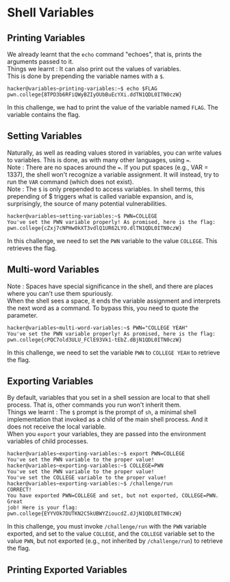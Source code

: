 # Shell Variables

## Printing Variables

We already learnt that the `echo` command "echoes", that is, 
prints the arguments passed to it.
<br>
Things we learnt : It can also print out the values of variables.
<br>
This is done by prepending the variable names with a `$`.

```
hacker@variables~printing-variables:~$ echo $FLAG
pwn.college{8TPD3b6RFiQWyBZIyOUbBuEcYXi.ddTN1QDL0ITN0czW}
```

In this challenge,  we had to print the value of the variable named `FLAG`.
The variable contains the flag.

## Setting Variables

Naturally, as well as reading values stored in variables, you can write values to variables.
This is done, as with many other languages, using `=`.
<br>
Note : There are no spaces around the `=`.
If you put spaces (e.g., VAR = 1337), the shell won't recognize a variable assignment.
It will instead, try to run the `VAR` command (which does not exist).
<br>
Note : The `$` is only prepended to access variables.
In shell terms, this prepending of $ triggers what is called variable expansion, and is, 
surprisingly, the source of many potential vulnerabilities.

```
hacker@variables~setting-variables:~$ PWN=COLLEGE
You've set the PWN variable properly! As promised, here is the flag:
pwn.college{cZxj7cNPHw0kXT3vdlQ1UR62LYO.dlTN1QDL0ITN0czW}
```

In this challenge, we need to set the `PWN` variable to the value `COLLEGE`.
This retrieves the flag.

## Multi-word Variables

Note : Spaces have special significance in the shell, 
and there are places where you can't use them spuriously.
<br>
When the shell sees a space, it ends the variable assignment and interprets the next word as a command.
To bypass this, you need to quote the parameter.

```
hacker@variables~multi-word-variables:~$ PWN="COLLEGE YEAH"
You've set the PWN variable properly! As promised, here is the flag:
pwn.college{cPQC7old3ULU_FClE93Vk1-tEbZ.dBjN1QDL0ITN0czW}
```

In this challenge, we need to set the variable `PWN` to `COLLEGE YEAH` to retrieve the flag.

## Exporting Variables

By default, variables that you set in a shell session are local to that shell process.
That is, other commands you run won't inherit them.
<br>
Things we learnt : The `$` prompt is the prompt of `sh`, 
a minimal shell implementation that invoked as a child of the main shell process. 
And it does not receive the local variable.
<br>
When you `export` your variables, they are passed into the environment variables of child processes.

```
hacker@variables~exporting-variables:~$ export PWN=COLLEGE
You've set the PWN variable to the proper value!
hacker@variables~exporting-variables:~$ COLLEGE=PWN
You've set the PWN variable to the proper value!
You've set the COLLEGE variable to the proper value!
hacker@variables~exporting-variables:~$ /challenge/run
CORRECT!
You have exported PWN=COLLEGE and set, but not exported, COLLEGE=PWN. Great
job! Here is your flag:
pwn.college{EYYVOk7DUTKN2C5kUBWYZioucdZ.dJjN1QDL0ITN0czW}
```

In this challenge, you must invoke `/challenge/run` with the `PWN` variable exported, 
and set to the value `COLLEGE`, and the `COLLEGE` variable set to the value `PWN`, 
but not exported (e.g., not inherited by `/challenge/run`) to retrieve the flag.

## Printing Exported Variables

